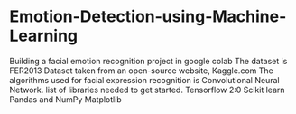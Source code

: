 # Emotion-Detection-using-Machine-Learning
Building a facial emotion recognition project in google colab
The dataset is FER2013 Dataset taken from an open-source website, Kaggle.com
The algorithms used for facial expression recognition is Convolutional Neural Network.
list of libraries needed to get started.
  Tensorflow 2:0
  Scikit learn
  Pandas and NumPy
  Matplotlib
